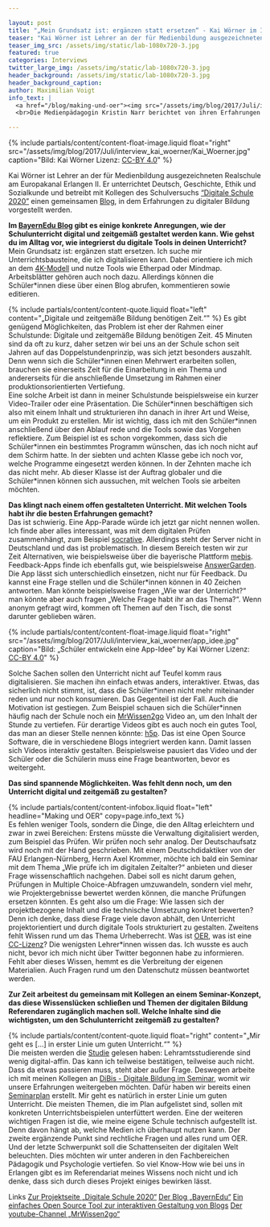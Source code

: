 ```yaml
---

layout: post
title: "„Mein Grundsatz ist: ergänzen statt ersetzen“ - Kai Wörner im Interview"
teaser: "Kai Wörner ist Lehrer an der für Medienbildung ausgezeichneten Realschule am Europakanal Erlangen II. Er unterrichtet Deutsch, Geschichte, Ethik und Sozialkunde und betreibt mit Kollegen des Schulversuchs Digitale Schule 2020 einen gemeinsamen Blog, in dem sie über ihre Erfahrungen berichten, die sie im Rahmen des Schulversuchs machen."
teaser_img_src: /assets/img/static/lab-1080x720-3.jpg
featured: true
categories: Interviews
twitter_large_img: /assets/img/static/lab-1080x720-3.jpg
header_background: /assets/img/static/lab-1080x720-3.jpg
header_background_caption: 
author: Maximilian Voigt
info_text: |
  <a href="/blog/making-und-oer"><img src="/assets/img/blog/2017/Juli/interview_kristin_narr/making_1.jpg"></a>
  <br>Die Medienpädagogin Kristin Narr berichtet von ihren Erfahrungen mit Making sowie der Verwandtschaft von Making und OER.

---
```

<!-- include floated image -->
{% include partials/content/content-float-image.liquid float="right"
src="/assets/img/blog/2017/Juli/interview_kai_woerner/Kai_Woerner.jpg" caption="Bild: Kai Wörner Lizenz: <a href='https://creativecommons.org/licenses/by/4.0/legalcode'>CC-BY 4.0</a>" %}

Kai Wörner ist Lehrer an der für Medienbildung ausgezeichneten Realschule am Europakanal Erlangen II. Er unterrichtet Deutsch, Geschichte, Ethik und Sozialkunde und betreibt mit Kollegen des Schulversuchs [“Digitale Schule 2020”](http://bildungspakt-bayern.de/digitale-schule-2020/) einen gemeinsamen [Blog](https://bayernedu.wordpress.com/2017/04/09/28/), in dem Erfahrungen zu digitaler Bildung vorgestellt werden. 

**Im [BayernEdu Blog](https://bayernedu.wordpress.com/) gibt es einige konkrete Anregungen, wie der Schulunterricht digital und zeitgemäß gestaltet werden kann. Wie gehst du im Alltag vor, wie integrierst du digitale Tools in deinen Unterricht?**
<br>Mein Grundsatz ist: ergänzen statt ersetzen. Ich suche mir Unterrichtsbausteine, die ich digitalisieren kann. 
Dabei orientiere ich mich an dem [4K-Modell](https://de.wikipedia.org/wiki/4K-Modell_des_Lernens) und nutze Tools wie Etherpad oder Mindmap. Arbeitsblätter gehören auch noch dazu. Allerdings können die Schüler\*innen diese über einen Blog abrufen, kommentieren sowie editieren. 
<!-- include quote -->
{% include partials/content/content-quote.liquid float="left" content="„Digitale und zeitgemäße Bildung benötigen Zeit.“" %}
Es gibt genügend Möglichkeiten, das Problem ist eher der Rahmen einer Schulstunde: Digitale und zeitgemäße Bildung benötigen Zeit. 45 Minuten sind da oft zu kurz, daher setzen wir bei uns an der Schule schon seit Jahren auf das Doppelstundenprinzip, was sich jetzt besonders auszahlt. Denn wenn sich die Schüler\*innen einen Mehrwert erarbeiten sollen, brauchen sie einerseits Zeit für die Einarbeitung in ein Thema und andererseits für die anschließende Umsetzung im Rahmen einer produktionsorientierten Vertiefung.<br>
Eine solche Arbeit ist dann in meiner Schulstunde beispielsweise ein kurzer Video-Trailer oder eine Präsentation. Die Schüler\*innen beschäftigen sich also mit einem Inhalt und strukturieren ihn danach in ihrer Art und Weise, um ein Produkt zu erstellen. Mir ist wichtig, dass ich mit den Schüler\*innen anschließend über den Ablauf rede und die Tools sowie das Vorgehen reflektiere. Zum Beispiel ist es schon vorgekommen, dass sich die Schüler\*innen ein bestimmtes Programm wünschen, das ich noch nicht auf dem Schirm hatte. In der siebten und achten Klasse gebe ich noch vor, welche Programme eingesetzt werden können. In der Zehnten mache ich das nicht mehr. Ab dieser Klasse ist der Auftrag globaler und die Schüler\*innen können sich aussuchen, mit welchen Tools sie arbeiten möchten.

**Das klingt nach einem offen gestalteten Unterricht. Mit welchen Tools habt ihr die besten Erfahrungen gemacht?**
<br>Das ist schwierig. Eine App-Parade würde ich jetzt gar nicht nennen wollen. Ich finde aber alles interessant, was mit dem digitalen Prüfen zusammenhängt, zum Beispiel [socrative](https://www.socrative.com/). Allerdings steht der Server nicht in Deutschland und das ist problematisch. In diesem Bereich testen wir zur Zeit Alternativen, wie beispielsweise über die bayerische Plattform [mebis](https://www.mebis.bayern.de). Feedback-Apps finde ich ebenfalls gut, wie beispielsweise [AnswerGarden](https://answergarden.ch/). Die App lässt sich unterschiedlich einsetzen, nicht nur für Feedback. Du kannst eine Frage stellen und die Schüler\*innen können in 40 Zeichen antworten. Man könnte beispielsweise fragen „Wie war der Unterricht?“ man könnte aber auch fragen „Welche Frage habt ihr an das Thema?“. Wenn anonym gefragt wird, kommen oft Themen auf den Tisch, die sonst darunter geblieben wären. 
<!-- include floated image -->
{% include partials/content/content-float-image.liquid float="right"
src="/assets/img/blog/2017/Juli/interview_kai_woerner/app_idee.jpg" caption="Bild: „Schüler entwickeln eine App-Idee“ by Kai Wörner Lizenz: <a href='https://creativecommons.org/licenses/by/4.0/legalcode'>CC-BY 4.0</a>" %}

Solche Sachen sollen den Unterricht nicht auf Teufel komm raus digitalisieren. Sie machen ihn einfach etwas anders, interaktiver. Etwas, das sicherlich nicht stimmt, ist, dass die Schüler\*innen nicht mehr miteinander reden und nur noch konsumieren. Das Gegenteil ist der Fall. Auch die Motivation ist gestiegen. Zum Beispiel schauen sich die Schüler\*innen häufig nach der Schule noch ein [MrWissen2go](https://www.youtube.com/user/MrWissen2go) Video an, um den Inhalt der Stunde zu vertiefen. Für derartige Videos gibt es auch noch ein gutes Tool, das man an dieser Stelle nennen könnte: [h5p](https://h5p.org/). Das ist eine Open Source Software, die in verschiedene Blogs integriert werden kann. Damit lassen sich Videos interaktiv gestalten. Beispielsweise pausiert das Video und der Schüler oder die Schülerin muss eine Frage beantworten, bevor es weitergeht.

**Das sind spannende Möglichkeiten. Was fehlt denn noch, um den Unterricht digital und zeitgemäß zu gestalten?**
<!-- include ionfobox -->
{% include partials/content/content-infobox.liquid float="left" headline="Making und OER" copy=page.info_text %}
<br>Es fehlen weniger Tools, sondern die Dinge, die den Alltag erleichtern und zwar in zwei Bereichen: Erstens müsste die Verwaltung digitalisiert werden, zum Beispiel das Prüfen. Wir prüfen noch sehr analog. Der Deutschaufsatz wird noch mit der Hand geschrieben. Mit einem Deutschdidaktiker von der FAU Erlangen-Nürnberg, Herrn Axel Krommer, möchte ich bald ein Seminar mit dem Thema „Wie prüfe ich im digitalen Zeitalter?“ anbieten und dieser Frage wissenschaftlich nachgehen. Dabei soll es nicht darum gehen, Prüfungen in Multiple Choice-Abfragen umzuwandeln, sondern viel mehr, wie Projektergebnisse bewertet werden können, die manche Prüfungen ersetzen könnten. Es geht also um die Frage: Wie lassen sich der projektbezogene Inhalt und die technische Umsetzung konkret bewerten? Denn ich denke, dass diese Frage viele davon abhält, den Unterricht projektorientiert und durch digitale Tools strukturiert zu gestalten. 
Zweitens fehlt Wissen rund um das Thema Urheberrecht. Was ist [OER](https://de.wikipedia.org/wiki/Open_Educational_Resources), was ist eine [CC-Lizenz](https://creativecommons.org/licenses/?lang=de)? Die wenigsten Lehrer\*innen wissen das. Ich wusste es auch nicht, bevor ich mich nicht über Twitter begonnen habe zu informieren. Fehlt aber dieses Wissen, hemmt es die Verbreitung der eigenen Materialien. Auch Fragen rund um den Datenschutz müssen beantwortet werden. 

**Zur Zeit arbeitest du gemeinsam mit Kollegen an einem Seminar-Konzept, das diese Wissenslücken schließen und Themen der digitalen Bildung Referendaren zugänglich machen soll. Welche Inhalte sind die wichtigsten, um den Schulunterricht zeitgemäß zu gestalten?**
<!-- include quote -->
{% include partials/content/content-quote.liquid float="right" content="„Mir geht es [...] in erster Linie um guten Unterricht.“" %}
<br>Die meisten werden die [Studie](https://www.bertelsmann-stiftung.de/fileadmin/files/BSt/Publikationen/GrauePublikationen/DigiMonitor_Hochschulen_final.pdf) gelesen haben: Lehramtsstudierende sind wenig digital-affin. Das kann ich teilweise bestätigen, teilweise auch nicht. Dass da etwas passieren muss, steht aber außer Frage. Deswegen arbeite ich mit meinen Kollegen an [DiBis - Digitale Bildung im Seminar](https://bayernedu.wordpress.com/2017/05/01/digitale-bildung-im-seminar-im-widerstreit-mit-ohp-folien-und-schwammvorrichtungen/), womit wir unsere Erfahrungen weitergeben möchten. Dafür haben wir bereits einen [Seminarplan](https://bayernedu.files.wordpress.com/2017/07/dibis-wochenplan.pdf) erstellt. Mir geht es natürlich in erster Linie um guten Unterricht. Die meisten Themen, die im Plan aufgelistet sind, sollen mit konkreten Unterrichtsbeispielen unterfüttert werden.
Eine der weiteren wichtigen Fragen ist die, wie meine eigene Schule technisch aufgestellt ist. Denn davon hängt ab, welche Medien ich überhaupt nutzen kann. Der zweite ergänzende Punkt sind rechtliche Fragen und alles rund um OER. Und der letzte Schwerpunkt soll die Schattenseiten der digitalen Welt beleuchten. Dies möchten wir unter anderen in den Fachbereichen Pädagogik und Psychologie vertiefen. 
So viel Know-How wie bei uns in Erlangen gibt es im Referendariat meines Wissens noch nicht und ich denke, dass sich durch dieses Projekt einiges bewirken lässt. 

<p class="link-list">
<span class="link-list-headline">Links</span>
<a class="external-link" href="http://bildungspakt-bayern.de/digitale-schule-2020/" target="_blank">Zur Projektseite „Digitale Schule 2020“</a>
<a class="external-link" href="https://bayernedu.wordpress.com/" target="_blank">Der Blog „BayernEdu“</a>
<a class="external-link" href="https://h5p.org/" target="_blank">Ein einfaches Open Source Tool zur interaktiven Gestaltung von Blogs</a>
<a class="external-link" href="https://www.youtube.com/user/MrWissen2go" target="_blank">Der youtube-Channel „MrWissen2go“</a>
</p>
